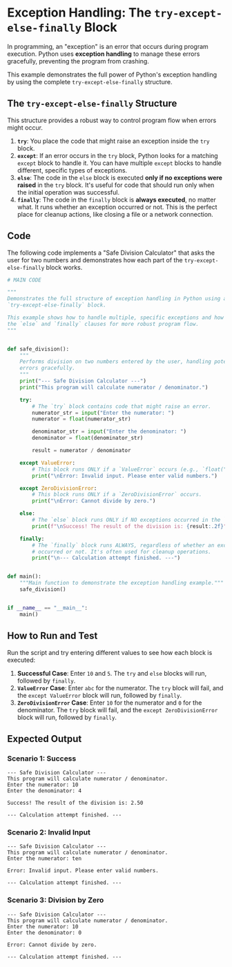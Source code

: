 # Exception Handling: The `try-except-else-finally` Block

In programming, an "exception" is an error that occurs during program execution. Python uses **exception handling** to manage these errors gracefully, preventing the program from crashing.

This example demonstrates the full power of Python's exception handling by using the complete `try-except-else-finally` structure.

## The `try-except-else-finally` Structure

This structure provides a robust way to control program flow when errors might occur.

1.  **`try`**: You place the code that might raise an exception inside the `try` block.
2.  **`except`**: If an error occurs in the `try` block, Python looks for a matching `except` block to handle it. You can have multiple `except` blocks to handle different, specific types of exceptions.
3.  **`else`**: The code in the `else` block is executed **only if no exceptions were raised** in the `try` block. It's useful for code that should run only when the initial operation was successful.
4.  **`finally`**: The code in the `finally` block is **always executed**, no matter what. It runs whether an exception occurred or not. This is the perfect place for cleanup actions, like closing a file or a network connection.

## Code

The following code implements a "Safe Division Calculator" that asks the user for two numbers and demonstrates how each part of the `try-except-else-finally` block works.

```python
# MAIN CODE

"""
Demonstrates the full structure of exception handling in Python using a
`try-except-else-finally` block.

This example shows how to handle multiple, specific exceptions and how to use
the `else` and `finally` clauses for more robust program flow.
"""


def safe_division():
    """
    Performs division on two numbers entered by the user, handling potential
    errors gracefully.
    """
    print("--- Safe Division Calculator ---")
    print("This program will calculate numerator / denominator.")

    try:
        # The `try` block contains code that might raise an error.
        numerator_str = input("Enter the numerator: ")
        numerator = float(numerator_str)

        denominator_str = input("Enter the denominator: ")
        denominator = float(denominator_str)

        result = numerator / denominator

    except ValueError:
        # This block runs ONLY if a `ValueError` occurs (e.g., `float("abc")`).
        print("\nError: Invalid input. Please enter valid numbers.")

    except ZeroDivisionError:
        # This block runs ONLY if a `ZeroDivisionError` occurs.
        print("\nError: Cannot divide by zero.")

    else:
        # The `else` block runs ONLY if NO exceptions occurred in the `try` block.
        print(f"\nSuccess! The result of the division is: {result:.2f}")

    finally:
        # The `finally` block runs ALWAYS, regardless of whether an exception
        # occurred or not. It's often used for cleanup operations.
        print("\n--- Calculation attempt finished. ---")


def main():
    """Main function to demonstrate the exception handling example."""
    safe_division()


if __name__ == "__main__":
    main()
```

## How to Run and Test

Run the script and try entering different values to see how each block is executed:

1.  **Successful Case**: Enter `10` and `5`. The `try` and `else` blocks will run, followed by `finally`.
2.  **`ValueError` Case**: Enter `abc` for the numerator. The `try` block will fail, and the `except ValueError` block will run, followed by `finally`.
3.  **`ZeroDivisionError` Case**: Enter `10` for the numerator and `0` for the denominator. The `try` block will fail, and the `except ZeroDivisionError` block will run, followed by `finally`.

## Expected Output

### Scenario 1: Success

```
--- Safe Division Calculator ---
This program will calculate numerator / denominator.
Enter the numerator: 10
Enter the denominator: 4

Success! The result of the division is: 2.50

--- Calculation attempt finished. ---
```

### Scenario 2: Invalid Input

```
--- Safe Division Calculator ---
This program will calculate numerator / denominator.
Enter the numerator: ten

Error: Invalid input. Please enter valid numbers.

--- Calculation attempt finished. ---
```

### Scenario 3: Division by Zero

```
--- Safe Division Calculator ---
This program will calculate numerator / denominator.
Enter the numerator: 10
Enter the denominator: 0

Error: Cannot divide by zero.

--- Calculation attempt finished. ---
```
